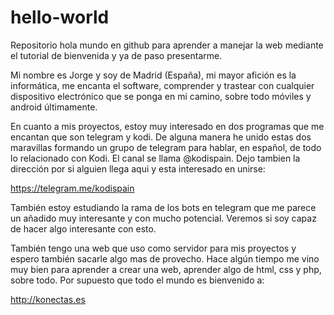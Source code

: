 # hello-world

Repositorio hola mundo en github para aprender a manejar la web mediante el tutorial de bienvenida y ya de paso presentarme.

Mi nombre es Jorge y soy de Madrid (España), mi mayor afición es la informática, me encanta el software, comprender y trastear con cualquier dispositivo electrónico que se ponga en mi camino, sobre todo móviles y android últimamente. 

En cuanto a mis proyectos, estoy muy interesado en dos programas que me encantan que son telegram y kodi. De alguna manera he unido estas dos maravillas formando un grupo de telegram para hablar, en español, de todo lo relacionado con Kodi. El canal se llama @kodispain. Dejo tambien la dirección por si alguien llega aqui y esta interesado en unirse:

https://telegram.me/kodispain

También estoy estudiando la rama de los bots en telegram que me parece un añadido muy interesante y con mucho potencial. Veremos si soy capaz de hacer algo interesante con esto.

También tengo una web que uso como servidor para mis proyectos y espero también sacarle algo mas de provecho. Hace algún tiempo me vino muy bien para aprender a crear una web, aprender algo de html, css y php, sobre todo. Por supuesto que todo el mundo es bienvenido a:

http://konectas.es

